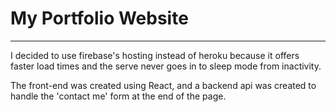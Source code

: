 <h1>My Portfolio Website</h1>
<hr/>

<p>I decided to use firebase's hosting instead of heroku because it offers faster load times and the serve never goes in to sleep mode from inactivity.</p>

<p>The front-end was created using React, and a backend api was created to handle the 'contact me' form at the end of the page.</p>